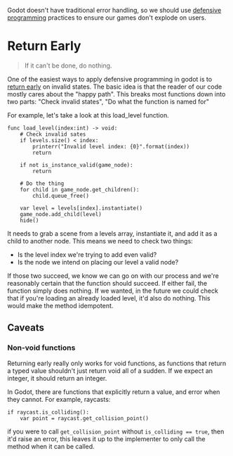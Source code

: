 Godot doesn't have traditional error handling, so we should use [defensive programming](https://en.wikipedia.org/wiki/Defensive_programming) practices to ensure our games don't explode on users.

# Return Early
> If it can't be done, do nothing.

One of the easiest ways to apply defensive programming in godot is to [return early](https://medium.com/swlh/return-early-pattern-3d18a41bba8) on invalid states. The basic idea is that the reader of our code mostly cares about the "happy path". This breaks most functions down into two parts: "Check invalid states", "Do what the function is named for"

For example, let's take a look at this load_level function. 
```
func load_level(index:int) -> void:
	# Check invalid sates
	if levels.size() < index:
		printerr("Invalid level index: {0}".format(index))
		return
		
	if not is_instance_valid(game_node):
		return
	
	# Do the thing
	for child in game_node.get_children():
		child.queue_free()
	
	var level = levels[index].instantiate()
	game_node.add_child(level)
	hide()
```
It needs to grab a scene from a levels array, instantiate it, and add it as a child to another node. This means we need to check two things:
- Is the level index we're trying to add even valid?
- Is the node we intend on placing our level a valid node?

If those two succeed, we know we can go on with our process and we're reasonably certain that the function should succeed. If either fail, the function simply does nothing. If we wanted, in the future we could check that if you're loading an already loaded level, it'd also do nothing. This would make the method idempotent. 

## Caveats
### Non-void functions
Returning early really only works for void functions, as functions that return a typed value shouldn't just return void all of a sudden. If we expect an integer, it should return an integer. 

In Godot, there are functions that explicitly return a value, and error when they cannot. For example, raycasts:
```
if raycast.is_colliding():
	var point = raycast.get_collision_point()
```
if you were to call `get_collision_point` without `is_colliding == true`, then it'd raise an error, this leaves it up to the implementer to only call the method when it can be called.